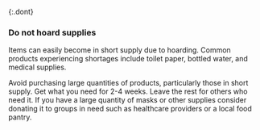 {:.dont}

### Do not hoard supplies 

Items can easily become in short supply due to hoarding.  Common products experiencing shortages include toilet paper, bottled water, and medical supplies.

Avoid purchasing large quantities of products, particularly those in short supply.  Get what you need for 2-4 weeks. Leave the rest for others who need it.  If you have a large quantity of masks or other supplies consider donating it to groups in need such as healthcare providers or a local food pantry.
